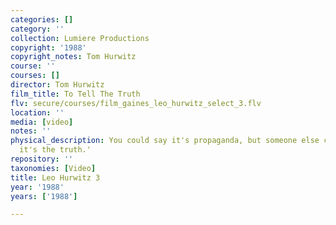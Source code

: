 ```yaml
---
categories: []
category: ''
collection: Lumiere Productions
copyright: '1988'
copyright_notes: Tom Hurwitz
course: ''
courses: []
director: Tom Hurwitz
film_title: To Tell The Truth
flv: secure/courses/film_gaines_leo_hurwitz_select_3.flv
location: ''
media: [video]
notes: ''
physical_description: You could say it's propaganda, but someone else could say 'No,
  it's the truth.'
repository: ''
taxonomies: [Video]
title: Leo Hurwitz 3
year: '1988'
years: ['1988']

---
```

